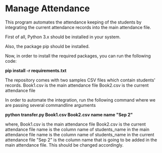 # Manage Attendance

This program automates the attendance keeping of the students by integrating the current attendance records into the main attendance file.

First of all, Python 3.x should be installed in your system.

Also, the package pip should be installed.

Now, in order to install the required packages, you can run the following code:

<b>pip install -r requirements.txt</b>

The repository comes with two samples CSV files which contain students' records.
Book1.csv is the main attendance file
Book2.csv is the current attendance file

In order to automate the integration, run the following command where we are passing several commandline arguments

<b>python transfer.py Book1.csv Book2.csv name name "Sep 2"</b>

where,
Book1.csv is the main attendance file
Book2.csv is the current attendance file
name is the column name of students_name in the main attendance file
name is the column name of students_name in the current attendance file
"Sep 2" is the column name that is going to be added in the main attendance file. This should be changed accordingly.
